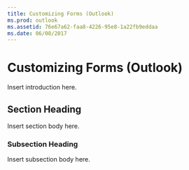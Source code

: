 ```yaml
---
title: Customizing Forms (Outlook)
ms.prod: outlook
ms.assetid: 76e67a62-faa8-4226-95e8-1a22fb9eddaa
ms.date: 06/08/2017
---
```



# Customizing Forms (Outlook)

Insert introduction here.


## Section Heading

Insert section body here.


### Subsection Heading

Insert subsection body here.



